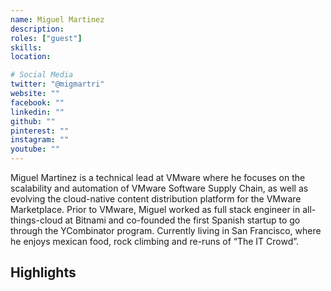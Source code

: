 ```yaml
---
name: Miguel Martinez
description:
roles: ["guest"]
skills:
location:

# Social Media 
twitter: "@migmartri"
website: ""
facebook: ""
linkedin: ""
github: ""
pinterest: ""
instagram: ""
youtube: ""
---
```


Miguel Martinez is a technical lead at VMware where he focuses on the scalability and automation of 
VMware Software Supply Chain, as well as evolving the cloud-native content distribution platform for
the VMware Marketplace. Prior to VMware, Miguel worked as full stack engineer in all-things-cloud at
Bitnami and co-founded the first Spanish startup to go through the YCombinator program. Currently 
living in San Francisco, where he enjoys mexican food, rock climbing and re-runs of “The IT Crowd”.


<!--more-->


## Highlights

